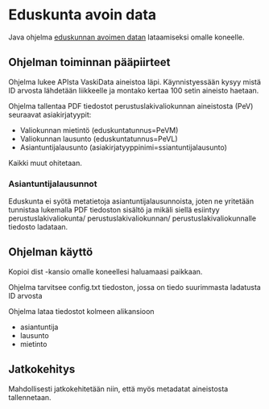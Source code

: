 # Eduskunta avoin data
Java ohjelma [eduskunnan avoimen datan](http://avoindata.eduskunta.fi/) lataamiseksi omalle koneelle.

## Ohjelman toiminnan pääpiirteet
Ohjelma lukee APIsta VaskiData aineistoa läpi. Käynnistyessään kysyy mistä ID arvosta lähdetään liikkeelle ja montako kertaa 100 setin aineisto haetaan. 

Ohjelma tallentaa PDF tiedostot perustuslakivaliokunnan aineistosta (PeV) seuraavat asiakirjatyypit:
- Valiokunnan mietintö (eduskuntatunnus=PeVM)
- Valiokunnan lausunto (eduskuntatunnus=PeVL)
- Asiantuntijalausunto (asiakirjatyyppinimi=ssiantuntijalausunto)

Kaikki muut ohitetaan. 

### Asiantuntijalausunnot
Eduskunta ei syötä metatietoja asiantuntijalausunnoista, joten ne yritetään tunnistaa lukemalla PDF tiedoston sisältö ja mikäli siellä esiintyy perustuslakivaliokunta/ perustuslakivaliokunnan/ perustuslakivaliokunnalle tiedosto ladataan. 

## Ohjelman käyttö
Kopioi dist -kansio omalle koneellesi haluamaasi paikkaan. 

Ohjelma tarvitsee config.txt tiedoston, jossa on tiedo suurimmasta ladatusta ID arvosta

Ohjelma lataa tiedostot kolmeen alikansioon
- asiantuntija
- lausunto 
- mietinto

## Jatkokehitys
Mahdollisesti jatkokehitetään niin, että myös metadatat aineistosta tallennetaan. 

